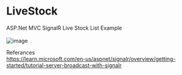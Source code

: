 # LiveStock

ASP.Net MVC SignalR Live Stock List Example<br/><br/>
![image](https://user-images.githubusercontent.com/46381367/199583473-d253ec9f-655c-4e82-ba98-cedb8e9a0047.png)

Referances<br/>
https://learn.microsoft.com/en-us/aspnet/signalr/overview/getting-started/tutorial-server-broadcast-with-signalr
